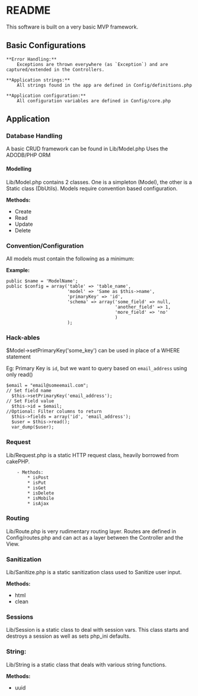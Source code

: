 # README #

This software is built on a very basic MVP framework.

## Basic Configurations ##

	**Error Handling:** 
		Exceptions are thrown everywhere (as `Exception`) and are captured/extended in the Controllers.

	**Application strings:** 		
		All strings found in the app are defined in Config/definitions.php
	
	**Application configuration:** 
		All configuration variables are defined in Config/core.php

## Application ##
	
### Database Handling ###

A basic CRUD framework can be found in Lib/Model.php
Uses the ADODB/PHP ORM

#### Modelling #### 
		
Lib/Model.php contains 2 classes.  One is a simpleton (Model), the other is a Static class (DbUtils).  Models require convention based configuration.

**Methods:**

* Create
* Read
* Update
* Delete

### Convention/Configuration ###

All models must contain the following as a minimum:

**Example:**

```
public $name = 'ModelName';
public $config = array('table' => 'table_name',
					   'model' => 'Same as $this->name',
					   'primaryKey' => 'id',
					   'schema' => array('some_field' => null,
							  			 'another_field' => 1,
							  			 'more_field' => 'no'
										 )
					   );
```

### Hack-ables ###  

$Model->setPrimaryKey('some_key') can be used in place of a WHERE statement

Eg:  Primary Key is `id`, but we want to query based on `email_address` using only read()

```			
$email = "email@someemail.com";
// Set field name
  $this->setPrimaryKey('email_address');
// Set Field value
  $this->id = $email;
//Optional: Filter columns to return
  $this->fields = array('id', 'email_address');
  $user = $this->read();
  var_dump($user);
```

### Request ###

Lib/Request.php is a static HTTP request class, heavily borrowed from cakePHP.

		- Methods:
			* isPost
			* isPut
			* isGet
			* isDelete
			* isMobile
			* isAjax

### Routing ###

Lib/Route.php is very rudimentary routing layer.  Routes are defined in Config/routes.php and can act as a layer between the Controller and the View.

### Sanitization ###

Lib/Sanitize.php is a static sanitization class used to Sanitize user input.

**Methods:**

* html
* clean

### Sessions ###
		
Lib/Session is a static class to deal with session vars.  This class starts and destroys a session as well as sets php_ini defaults.

### String: ###

Lib/String is a static class that deals with various string functions.

**Methods:**

* uuid